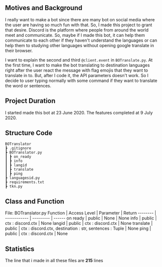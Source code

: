 ## Motives and Background

I really want to make a bot since there are many bot on social media where the user are having so much fun with that. So, I made this project to grant that desire. Discord is the platform where people from around the world meet and communicate. So, maybe if I made this bot, it can help them communicate to each other if they haven't understand the languages or can help them to studying other languages without opening google translate in their browser.

I want to explain the second and third `@client.event` in `BOTranslate.py`. At the first time, I want to make the bot translating to destination languages right after the user react the message with flag emojis that they want to translate in to. But, after I code it, the API parameters doesn't work. So I decide to user typing normally with some command if they want to translate the word or sentences.

## Project Duration

I started made this bot at 23 June 2020. The features completed at 9 July 2020.

## Structure Code

```
BOTranslator
┣ .gitignore
┣ BOTranslator.py
┃ ┣ on_ready
┃ ┣ info
┃ ┣ langid
┃ ┣ translate
┃ ┣ ping
┣ languagesid.py
┣ requirements.txt
┣ tkn.py
```

## Class and Function
File: BOTranslator.py
Function | Access Level | Parameter | Return
-------- | ------------ | --------- | ------
on ready | public | None | None
info | public | ctx : discord.ctx | None
langid | public | ctx : discord.ctx | None
translate | public | ctx : discord.ctx, destination : str, sentences : Tuple | None
ping | public | ctx : discord.ctx | None

## Statistics
The line that i made in all these files are **215** lines
